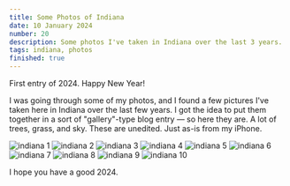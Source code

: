 ```yaml
---
title: Some Photos of Indiana
date: 10 January 2024
number: 20
description: Some photos I've taken in Indiana over the last 3 years.
tags: indiana, photos
finished: true
---
```


First entry of 2024. Happy New Year!

I was going through some of my photos, and I found a few pictures I've taken here in Indiana over the last few years. I got the idea to put them together in a sort of "gallery"-type blog entry — so here they are. A lot of trees, grass, and sky. These are unedited. Just as-is from my iPhone.

![indiana 1](../static/images/indiana/1.jpeg "indiana 1")
![indiana 2](../static/images/indiana/2.jpeg "indiana 2")
![indiana 3](../static/images/indiana/3.jpeg "indiana 3")
![indiana 4](../static/images/indiana/4.jpeg "indiana 4")
![indiana 5](../static/images/indiana/5.jpeg "indiana 5")
![indiana 6](../static/images/indiana/6.jpeg "indiana 6")
![indiana 7](../static/images/indiana/7.jpeg "indiana 7")
![indiana 8](../static/images/indiana/8.jpeg "indiana 8")
![indiana 9](../static/images/indiana/9.jpeg "indiana 9")
![indiana 10](../static/images/indiana/10.jpeg "indiana 10")

I hope you have a good 2024.
